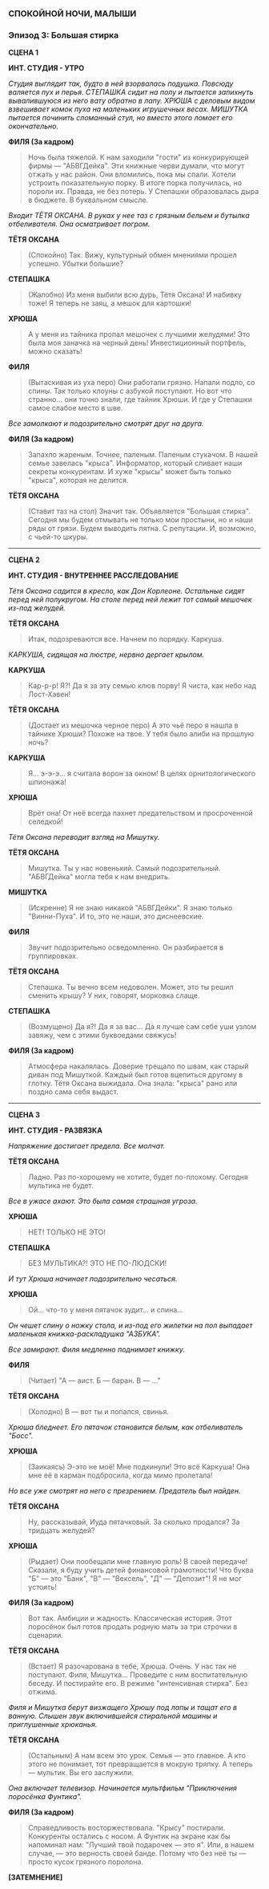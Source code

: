 ### **СПОКОЙНОЙ НОЧИ, МАЛЫШИ**

### **Эпизод 3: Большая стирка**

**СЦЕНА 1**

**ИНТ. СТУДИЯ - УТРО**

*Студия выглядит так, будто в ней взорвалась подушка. Повсюду валяется пух и перья. СТЕПАШКА сидит на полу и пытается запихнуть вывалившуюся из него вату обратно в лапу. ХРЮША с деловым видом взвешивает комок пуха на маленьких игрушечных весах. МИШУТКА пытается починить сломанный стул, но вместо этого ломает его окончательно.*

**ФИЛЯ (За кадром)**
> Ночь была тяжелой. К нам заходили "гости" из конкурирующей фирмы — "АБВГДейка". Эти книжные черви думали, что могут отжать у нас район. Они вломились, пока мы спали. Хотели устроить показательную порку. В итоге порка получилась, но пороли их. Правда, не без потерь. У Степашки образовалась дыра в бюджете. В буквальном смысле.

*Входит ТЁТЯ ОКСАНА. В руках у нее таз с грязным бельем и бутылка отбеливателя. Она осматривает погром.*

**ТЁТЯ ОКСАНА**
> (Спокойно)
> Так. Вижу, культурный обмен мнениями прошел успешно. Убытки большие?

**СТЕПАШКА**
> (Жалобно)
> Из меня выбили всю дурь, Тётя Оксана! И набивку тоже! Я теперь не заяц, а мешок для картошки!

**ХРЮША**
> А у меня из тайника пропал мешочек с лучшими желудями! Это была моя заначка на черный день! Инвестиционный портфель, можно сказать!

**ФИЛЯ**
> (Вытаскивая из уха перо)
> Они работали грязно. Напали подло, со спины. Так только клоуны с азбукой поступают. Но вот что странно... они точно знали, где тайник Хрюши. И где у Степашки самое слабое место в шве.

*Все замолкают и подозрительно смотрят друг на друга.*

**ФИЛЯ (За кадром)**
> Запахло жареным. Точнее, паленым. Паленым стукачом. В нашей семье завелась "крыса". Информатор, который сливает наши секреты конкурентам. И хуже "крысы" может быть только "крыса", которая не делится.

**ТЁТЯ ОКСАНА**
> (Ставит таз на стол)
> Значит так. Объявляется "Большая стирка". Сегодня мы будем отмывать не только мои простыни, но и наши ряды от грязи. Будем выводить пятна. С репутации. И, возможно, с чьей-то шкуры.

---

**СЦЕНА 2**

**ИНТ. СТУДИЯ - ВНУТРЕННЕЕ РАССЛЕДОВАНИЕ**

*Тётя Оксана садится в кресло, как Дон Корлеоне. Остальные сидят перед ней полукругом. На столе перед ней лежит тот самый мешочек из-под желудей.*

**ТЁТЯ ОКСАНА**
> Итак, подозреваются все. Начнем по порядку. Каркуша.

*КАРКУША, сидящая на люстре, нервно дергает крылом.*

**КАРКУША**
> Кар-р-р! Я?! Да я за эту семью клюв порву! Я чиста, как небо над Лост-Хэвен!

**ТЁТЯ ОКСАНА**
> (Достает из мешочка черное перо)
> А это чьё перо я нашла в тайнике Хрюши? Похоже на твое. У тебя было алиби на прошлую ночь?

**КАРКУША**
> Я... э-э-э... я считала ворон за окном! В целях орнитологического шпионажа!

**ХРЮША**
> Врёт она! От неё всегда пахнет предательством и просроченной селедкой!

*Тётя Оксана переводит взгляд на Мишутку.*

**ТЁТЯ ОКСАНА**
> Мишутка. Ты у нас новенький. Самый подозрительный. "АБВГДейка" могла тебя к нам внедрить.

**МИШУТКА**
> (Искренне)
> Я не знаю никакой "АБВГДейки". Я знаю только "Винни-Пуха". И то, это не наши, это диснеевские.

**ФИЛЯ**
> Звучит подозрительно осведомленно. Он разбирается в группировках.

**ТЁТЯ ОКСАНА**
> Степашка. Ты вечно всем недоволен. Может, это ты решил сменить крышу? У них, говорят, морковка слаще.

**СТЕПАШКА**
> (Возмущено)
> Да я?! Да я за вас... Да я лучше сам себе уши узлом завяжу, чем с этими буквоедами свяжусь!

**ФИЛЯ (За кадром)**
> Атмосфера накалялась. Доверие трещало по швам, как старый диван под Мишуткой. Каждый был готов вцепиться другому в глотку. Тётя Оксана выжидала. Она знала: "крыса" рано или поздно сама себя выдаст.

---

**СЦЕНА 3**

**ИНТ. СТУДИЯ - РАЗВЯЗКА**

*Напряжение достигает предела. Все молчат.*

**ТЁТЯ ОКСАНА**
> Ладно. Раз по-хорошему не хотите, будет по-плохому. Сегодня мультика не будет.

*Все в ужасе ахают. Это была самая страшная угроза.*

**ХРЮША**
> НЕТ! ТОЛЬКО НЕ ЭТО!

**СТЕПАШКА**
> БЕЗ МУЛЬТИКА?! ЭТО НЕ ПО-ЛЮДСКИ!

*И тут Хрюша начинает подозрительно чесаться.*

**ХРЮША**
> Ой... что-то у меня пятачок зудит... и спина...

*Он чешет спину о ножку стола, и из-под его жилетки на пол выпадает маленькая книжка-раскладушка "АЗБУКА".*

*Все замирают. Филя медленно поднимает книжку.*

**ФИЛЯ**
> (Читает)
> "А — аист. Б — баран. В — ..."

**ТЁТЯ ОКСАНА**
> (Холодно)
> В — вот ты и попался, свинья.

*Хрюша бледнеет. Его пятачок становится белым, как отбеливатель "Босс".*

**ХРЮША**
> (Заикаясь)
> Э-это не моё! Мне подкинули! Это всё Каркуша! Она мне её в карман подбросила, когда мимо пролетала!

*Но все уже смотрят на него с презрением. Предатель был найден.*

**ТЁТЯ ОКСАНА**
> Ну, рассказывай, Иуда пятачковый. За сколько продался? За тридцать желудей?

**ХРЮША**
> (Рыдает)
> Они пообещали мне главную роль! В своей передаче! Сказали, я буду учить детей финансовой грамотности! Что буква "Б" — это "Банк", "В" — "Вексель", "Д" — "Депозит"! Я не мог устоять!

**ФИЛЯ (За кадром)**
> Вот так. Амбиции и жадность. Классическая история. Этот поросёнок был готов продать родную мать за три строчки в сценарии.

**ТЁТЯ ОКСАНА**
> (Встает)
> Я разочарована в тебе, Хрюша. Очень. У нас так не поступают. Филя, Мишутка... Проведите с ним воспитательную беседу. И постирайте его. В режиме "интенсивная стирка". Без отжима.

*Филя и Мишутка берут визжащего Хрюшу под лапы и тащат его в ванную. Слышен звук включившейся стиральной машины и приглушенные хрюканья.*

**ТЁТЯ ОКСАНА**
> (Остальным)
> А нам всем это урок. Семья — это главное. А кто этого не понимает, тот превращается в мокрую тряпку. А теперь — мультик. Вы его заслужили.

*Она включает телевизор. Начинается мультфильм "Приключения поросёнка Фунтика".*

**ФИЛЯ (За кадром)**
> Справедливость восторжествовала. "Крысу" постирали. Конкуренты остались с носом. А Фунтик на экране как бы напоминал нам: "Лучший твой подарочек — это я". Или, в нашем случае, — это верность своей банде. Потому что без неё ты — просто кусок грязного поролона.

**[ЗАТЕМНЕНИЕ]**
